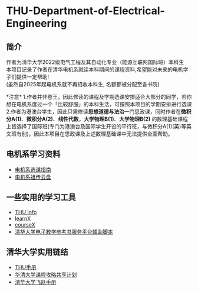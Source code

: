 # THU-Department-of-Electrical-Engineering
## 简介
作者为清华大学2022级电气工程及其自动化专业（能源互联网国际班）本科生  
本项目记录了作者在清华电机系就读本科期间的课程资料,希望能对未来的电机学子们提供一定帮助!  
(虽然自2025年起电机系就不再招收本科生, 名额都被分配至各书院)    

\*注意\*
1.作者并非卷王，因此修读的课程及学期选课安排适合大部分的同学，若你想在电机系度过一个「比较舒服」的本科生活，可按照本项目的学期安排进行选课
2.作者为港澳台学生，因此只需修读**思想道德与法治**一门思政课，同时作者在**微积分A(1)**、**微积分A(2)**、**线性代数**，**大学物理B(1)**、**大学物理B(2)** 的数理基础课程上皆选择了国际班(专门为港澳台及国际学生开设的平行班，与微积分A(1)(英)等英文班有别)，因此本项目在思政课及上述数理基础课中无法提供全面帮助。
## 电机系学习资料
- [电机系选课指南](https://docs.qq.com/sheet/DTWlBTERkaE56ckxY)  
- [电机系祖传云盘](https://cloud.tsinghua.edu.cn/d/d0d66bf31b95408ab095/)  
## 一些实用的学习工具
- [THU Info](https://github.com/thu-info-community/thu-info-app)  
- [learnX](https://github.com/robertying/learnX)  
- [courseX](https://tsinghua.app/courses)  
- [清华大学电子教学参考书服务平台辅助脚本](https://github.com/A1phaN/tsinghua-ereserves-lib-downloader?tab=readme-ov-file)  
## 清华大学实用链结
- [THU手册](https://yourschool.cc/thubook/)  
- [华清大学课程攻略共享计划](https://in.closed.social:9443/pastExam/login/)  
- [清华大学飞跃手册](https://feiyue.online/)  
